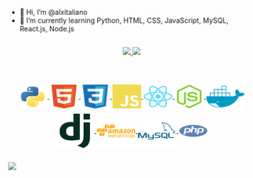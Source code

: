 - 👋 Hi, I’m @alxitaliano
- 🌱 I’m currently learning Python, HTML, CSS, JavaScript, MySQL, React.js, Node.js

##

<div align="center">
  <a href="https://github.com/alxitaliano">
  <img height="180em" src="https://github-readme-stats.vercel.app/api?username=alxitaliano&show_icons=true&theme=radical&include_all_commits=true&count_private=true"/>
  <img height="180em" src="https://github-readme-stats.vercel.app/api/top-langs/?username=alxitaliano&layout=compact&langs_count=7&theme=radical"/>
</div>
  
  ##
  
<div style="display: inline_block" align="center"><br>
  <img align="center" alt="alx-Python" height="50" width="60" src="https://raw.githubusercontent.com/devicons/devicon/master/icons/python/python-original.svg">
  <img align="center" alt="alx-HTML" height="50" width="60" src="https://raw.githubusercontent.com/devicons/devicon/master/icons/html5/html5-original.svg">
  <img align="center" alt="alx-CSS" height="50" width="60" src="https://raw.githubusercontent.com/devicons/devicon/master/icons/css3/css3-original.svg">
  <img align="center" alt="alx-Js" height="50" width="60" src="https://raw.githubusercontent.com/devicons/devicon/master/icons/javascript/javascript-plain.svg">
  <img align="center" alt="alx-React" height="50" width="60" src="https://raw.githubusercontent.com/devicons/devicon/master/icons/react/react-original.svg">
  <img align="center" alt="alx-Node" height="50" width="60" src="https://github.com/devicons/devicon/blob/master/icons/nodejs/nodejs-plain.svg">
  <img align="center" alt="alx-Docker" height="70" width="80" src="https://github.com/devicons/devicon/blob/master/icons/docker/docker-plain.svg">
  <img align="center" alt="alx-Django" height="70" width="80" src="https://github.com/devicons/devicon/blob/master/icons/django/django-plain.svg">
  <img align="center" alt="alx-AWS" height="70" width="80" src="https://github.com/devicons/devicon/blob/master/icons/amazonwebservices/amazonwebservices-plain-wordmark.svg">
  <img align="center" alt="alx-MYSQL" height="70" width="80" src="https://github.com/devicons/devicon/blob/master/icons/mysql/mysql-plain-wordmark.svg">
  <img align="center" alt="alx-PHP" height="50" width="60" src="https://github.com/devicons/devicon/blob/master/icons/php/php-plain.svg">

  
  
</div>
  
  ##
 
<div> 
  <a href="https://www.linkedin.com/in/anderson-leandro/" target="_blank"><img src="https://img.shields.io/badge/-LinkedIn-%230077B5?style=for-the-badge&logo=linkedin&logoColor=white" target="_blank"></a> 
 
 
</div>
  
<!---
alxitaliano/alxitaliano is a ✨ special ✨ repository because its `README.md` (this file) appears on your GitHub profile.
You can click the Preview link to take a look at your changes.
--->
